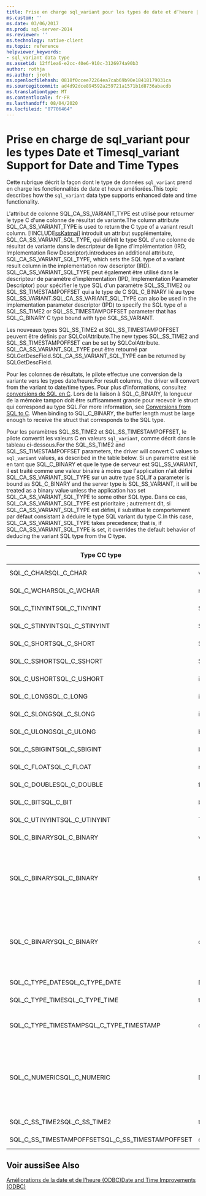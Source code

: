 ```yaml
---
title: Prise en charge sql_variant pour les types de date et d’heure | Microsoft Docs
ms.custom: ''
ms.date: 03/06/2017
ms.prod: sql-server-2014
ms.reviewer: ''
ms.technology: native-client
ms.topic: reference
helpviewer_keywords:
- sql_variant data type
ms.assetid: 12ff1ea6-e2cc-40e6-910c-3126974a90b3
author: rothja
ms.author: jroth
ms.openlocfilehash: 0818f0ccee72264ea7cab69b90e18418179031ca
ms.sourcegitcommit: ad4d92dce894592a259721a1571b1d8736abacdb
ms.translationtype: MT
ms.contentlocale: fr-FR
ms.lasthandoff: 08/04/2020
ms.locfileid: "87706464"
---
```

# <a name="sql_variant-support-for-date-and-time-types"></a><span data-ttu-id="e2f01-102">Prise en charge de sql_variant pour les types Date et Time</span><span class="sxs-lookup"><span data-stu-id="e2f01-102">sql_variant Support for Date and Time Types</span></span>
  <span data-ttu-id="e2f01-103">Cette rubrique décrit la façon dont le type de données `sql_variant` prend en charge les fonctionnalités de date et heure améliorées.</span><span class="sxs-lookup"><span data-stu-id="e2f01-103">This topic describes how the `sql_variant` data type supports enhanced date and time functionality.</span></span>  
  
 <span data-ttu-id="e2f01-104">L'attribut de colonne SQL_CA_SS_VARIANT_TYPE est utilisé pour retourner le type C d'une colonne de résultat de variante.</span><span class="sxs-lookup"><span data-stu-id="e2f01-104">The column attribute SQL_CA_SS_VARIANT_TYPE is used to return the C type of a variant result column.</span></span> [!INCLUDE[ssKatmai](../../includes/sskatmai-md.md)] <span data-ttu-id="e2f01-105">introduit un attribut supplémentaire, SQL_CA_SS_VARIANT_SQL_TYPE, qui définit le type SQL d'une colonne de résultat de variante dans le descripteur de ligne d'implémentation (IRD, Implementation Row Descriptor).</span><span class="sxs-lookup"><span data-stu-id="e2f01-105">introduces an additional attribute, SQL_CA_SS_VARIANT_SQL_TYPE, which sets the SQL type of a variant result column in the implementation row descriptor (IRD).</span></span> <span data-ttu-id="e2f01-106">SQL_CA_SS_VARIANT_SQL_TYPE peut également être utilisé dans le descripteur de paramètre d'implémentation (IPD, Implementation Parameter Descriptor) pour spécifier le type SQL d'un paramètre SQL_SS_TIME2 ou SQL_SS_TIMESTAMPOFFSET qui a le type de C SQL_C_BINARY lié au type SQL_SS_VARIANT.</span><span class="sxs-lookup"><span data-stu-id="e2f01-106">SQL_CA_SS_VARIANT_SQL_TYPE can also be used in the implementation parameter descriptor (IPD) to specify the SQL type of a SQL_SS_TIME2 or SQL_SS_TIMESTAMPOFFSET parameter that has SQL_C_BINARY C type bound with type SQL_SS_VARIANT.</span></span>  
  
 <span data-ttu-id="e2f01-107">Les nouveaux types SQL_SS_TIME2 et SQL_SS_TIMESTAMPOFFSET peuvent être définis par SQLColAttribute.</span><span class="sxs-lookup"><span data-stu-id="e2f01-107">The new types SQL_SS_TIME2 and SQL_SS_TIMESTAMPOFFSET can be set by SQLColAttribute.</span></span> <span data-ttu-id="e2f01-108">SQL_CA_SS_VARIANT_SQL_TYPE peut être retourné par SQLGetDescField.</span><span class="sxs-lookup"><span data-stu-id="e2f01-108">SQL_CA_SS_VARIANT_SQL_TYPE can be returned by SQLGetDescField.</span></span>  
  
 <span data-ttu-id="e2f01-109">Pour les colonnes de résultats, le pilote effectue une conversion de la variante vers les types date/heure.</span><span class="sxs-lookup"><span data-stu-id="e2f01-109">For result columns, the driver will convert from the variant to date/time types.</span></span> <span data-ttu-id="e2f01-110">Pour plus d’informations, consultez [conversions de SQL en C](datetime-data-type-conversions-from-sql-to-c.md). Lors de la liaison à SQL_C_BINARY, la longueur de la mémoire tampon doit être suffisamment grande pour recevoir le struct qui correspond au type SQL.</span><span class="sxs-lookup"><span data-stu-id="e2f01-110">For more information, see [Conversions from SQL to C](datetime-data-type-conversions-from-sql-to-c.md). When binding to SQL_C_BINARY, the buffer length must be large enough to receive the struct that corresponds to the SQL type.</span></span>  
  
 <span data-ttu-id="e2f01-111">Pour les paramètres SQL_SS_TIME2 et SQL_SS_TIMESTAMPOFFSET, le pilote convertit les valeurs C en valeurs `sql_variant`, comme décrit dans le tableau ci-dessous.</span><span class="sxs-lookup"><span data-stu-id="e2f01-111">For the SQL_SS_TIME2 and SQL_SS_TIMESTAMPOFFSET parameters, the driver will convert C values to `sql_variant` values, as described in the table below.</span></span> <span data-ttu-id="e2f01-112">Si un paramètre est lié en tant que SQL_C_BINARY et que le type de serveur est SQL_SS_VARIANT, il est traité comme une valeur binaire à moins que l'application n'ait défini SQL_CA_SS_VARIANT_SQL_TYPE sur un autre type SQL.</span><span class="sxs-lookup"><span data-stu-id="e2f01-112">If a parameter is bound as SQL_C_BINARY and the server type is SQL_SS_VARIANT, it will be treated as a binary value unless the application has set SQL_CA_SS_VARIANT_SQL_TYPE to some other SQL type.</span></span> <span data-ttu-id="e2f01-113">Dans ce cas, SQL_CA_SS_VARIANT_SQL_TYPE est prioritaire ; autrement dit, si SQL_CA_SS_VARIANT_SQL_TYPE est défini, il substitue le comportement par défaut consistant à déduire le type SQL variant du type C.</span><span class="sxs-lookup"><span data-stu-id="e2f01-113">In this case, SQL_CA_SS_VARIANT_SQL_TYPE takes precedence; that is, if SQL_CA_SS_VARIANT_SQL_TYPE is set, it overrides the default behavior of deducing the variant SQL type from the C type.</span></span>  
  
|<span data-ttu-id="e2f01-114">Type C</span><span class="sxs-lookup"><span data-stu-id="e2f01-114">C type</span></span>|<span data-ttu-id="e2f01-115">Type de serveur</span><span class="sxs-lookup"><span data-stu-id="e2f01-115">Server type</span></span>|<span data-ttu-id="e2f01-116">Commentaires</span><span class="sxs-lookup"><span data-stu-id="e2f01-116">Comments</span></span>|  
|------------|-----------------|--------------|  
|<span data-ttu-id="e2f01-117">SQL_C_CHAR</span><span class="sxs-lookup"><span data-stu-id="e2f01-117">SQL_C_CHAR</span></span>|<span data-ttu-id="e2f01-118">varchar</span><span class="sxs-lookup"><span data-stu-id="e2f01-118">varchar</span></span>|<span data-ttu-id="e2f01-119">SQL_CA_SS_VARIANT_SQL_TYPE est ignoré.</span><span class="sxs-lookup"><span data-stu-id="e2f01-119">SQL_CA_SS_VARIANT_SQL_TYPE is ignored.</span></span>|  
|<span data-ttu-id="e2f01-120">SQL_C_WCHAR</span><span class="sxs-lookup"><span data-stu-id="e2f01-120">SQL_C_WCHAR</span></span>|<span data-ttu-id="e2f01-121">nvarcar</span><span class="sxs-lookup"><span data-stu-id="e2f01-121">nvarcar</span></span>|<span data-ttu-id="e2f01-122">SQL_CA_SS_VARIANT_SQL_TYPE est ignoré.</span><span class="sxs-lookup"><span data-stu-id="e2f01-122">SQL_CA_SS_VARIANT_SQL_TYPE is ignored.</span></span>|  
|<span data-ttu-id="e2f01-123">SQL_C_TINYINT</span><span class="sxs-lookup"><span data-stu-id="e2f01-123">SQL_C_TINYINT</span></span>|<span data-ttu-id="e2f01-124">SMALLINT</span><span class="sxs-lookup"><span data-stu-id="e2f01-124">smallint</span></span>|<span data-ttu-id="e2f01-125">SQL_CA_SS_VARIANT_SQL_TYPE est ignoré.</span><span class="sxs-lookup"><span data-stu-id="e2f01-125">SQL_CA_SS_VARIANT_SQL_TYPE is ignored.</span></span>|  
|<span data-ttu-id="e2f01-126">SQL_C_STINYINT</span><span class="sxs-lookup"><span data-stu-id="e2f01-126">SQL_C_STINYINT</span></span>|<span data-ttu-id="e2f01-127">SMALLINT</span><span class="sxs-lookup"><span data-stu-id="e2f01-127">smallint</span></span>|<span data-ttu-id="e2f01-128">SQL_CA_SS_VARIANT_SQL_TYPE est ignoré.</span><span class="sxs-lookup"><span data-stu-id="e2f01-128">SQL_CA_SS_VARIANT_SQL_TYPE is ignored.</span></span>|  
|<span data-ttu-id="e2f01-129">SQL_C_SHORT</span><span class="sxs-lookup"><span data-stu-id="e2f01-129">SQL_C_SHORT</span></span>|<span data-ttu-id="e2f01-130">SMALLINT</span><span class="sxs-lookup"><span data-stu-id="e2f01-130">smallint</span></span>|<span data-ttu-id="e2f01-131">SQL_CA_SS_VARIANT_SQL_TYPE est ignoré.</span><span class="sxs-lookup"><span data-stu-id="e2f01-131">SQL_CA_SS_VARIANT_SQL_TYPE is ignored.</span></span>|  
|<span data-ttu-id="e2f01-132">SQL_C_SSHORT</span><span class="sxs-lookup"><span data-stu-id="e2f01-132">SQL_C_SSHORT</span></span>|<span data-ttu-id="e2f01-133">SMALLINT</span><span class="sxs-lookup"><span data-stu-id="e2f01-133">smallint</span></span>|<span data-ttu-id="e2f01-134">SQL_CA_SS_VARIANT_SQL_TYPE est ignoré.</span><span class="sxs-lookup"><span data-stu-id="e2f01-134">SQL_CA_SS_VARIANT_SQL_TYPE is ignored.</span></span>|  
|<span data-ttu-id="e2f01-135">SQL_C_USHORT</span><span class="sxs-lookup"><span data-stu-id="e2f01-135">SQL_C_USHORT</span></span>|<span data-ttu-id="e2f01-136">int</span><span class="sxs-lookup"><span data-stu-id="e2f01-136">int</span></span>|<span data-ttu-id="e2f01-137">SQL_CA_SS_VARIANT_SQL_TYPE est ignoré.</span><span class="sxs-lookup"><span data-stu-id="e2f01-137">SQL_CA_SS_VARIANT_SQL_TYPE is ignored.</span></span>|  
|<span data-ttu-id="e2f01-138">SQL_C_LONG</span><span class="sxs-lookup"><span data-stu-id="e2f01-138">SQL_C_LONG</span></span>|<span data-ttu-id="e2f01-139">int</span><span class="sxs-lookup"><span data-stu-id="e2f01-139">int</span></span>|<span data-ttu-id="e2f01-140">SQL_CA_SS_VARIANT_SQL_TYPE est ignoré.</span><span class="sxs-lookup"><span data-stu-id="e2f01-140">SQL_CA_SS_VARIANT_SQL_TYPE is ignored.</span></span>|  
|<span data-ttu-id="e2f01-141">SQL_C_SLONG</span><span class="sxs-lookup"><span data-stu-id="e2f01-141">SQL_C_SLONG</span></span>|<span data-ttu-id="e2f01-142">int</span><span class="sxs-lookup"><span data-stu-id="e2f01-142">int</span></span>|<span data-ttu-id="e2f01-143">SQL_CA_SS_VARIANT_SQL_TYPE est ignoré.</span><span class="sxs-lookup"><span data-stu-id="e2f01-143">SQL_CA_SS_VARIANT_SQL_TYPE is ignored.</span></span>|  
|<span data-ttu-id="e2f01-144">SQL_C_ULONG</span><span class="sxs-lookup"><span data-stu-id="e2f01-144">SQL_C_ULONG</span></span>|<span data-ttu-id="e2f01-145">bigint</span><span class="sxs-lookup"><span data-stu-id="e2f01-145">bigint</span></span>|<span data-ttu-id="e2f01-146">SQL_CA_SS_VARIANT_SQL_TYPE est ignoré.</span><span class="sxs-lookup"><span data-stu-id="e2f01-146">SQL_CA_SS_VARIANT_SQL_TYPE is ignored.</span></span>|  
|<span data-ttu-id="e2f01-147">SQL_C_SBIGINT</span><span class="sxs-lookup"><span data-stu-id="e2f01-147">SQL_C_SBIGINT</span></span>|<span data-ttu-id="e2f01-148">bigint</span><span class="sxs-lookup"><span data-stu-id="e2f01-148">bigint</span></span>|<span data-ttu-id="e2f01-149">SQL_CA_SS_VARIANT_SQL_TYPE est ignoré.</span><span class="sxs-lookup"><span data-stu-id="e2f01-149">SQL_CA_SS_VARIANT_SQL_TYPE is ignored.</span></span>|  
|<span data-ttu-id="e2f01-150">SQL_C_FLOAT</span><span class="sxs-lookup"><span data-stu-id="e2f01-150">SQL_C_FLOAT</span></span>|<span data-ttu-id="e2f01-151">real</span><span class="sxs-lookup"><span data-stu-id="e2f01-151">real</span></span>|<span data-ttu-id="e2f01-152">SQL_CA_SS_VARIANT_SQL_TYPE est ignoré.</span><span class="sxs-lookup"><span data-stu-id="e2f01-152">SQL_CA_SS_VARIANT_SQL_TYPE is ignored.</span></span>|  
|<span data-ttu-id="e2f01-153">SQL_C_DOUBLE</span><span class="sxs-lookup"><span data-stu-id="e2f01-153">SQL_C_DOUBLE</span></span>|<span data-ttu-id="e2f01-154">float</span><span class="sxs-lookup"><span data-stu-id="e2f01-154">float</span></span>|<span data-ttu-id="e2f01-155">SQL_CA_SS_VARIANT_SQL_TYPE est ignoré.</span><span class="sxs-lookup"><span data-stu-id="e2f01-155">SQL_CA_SS_VARIANT_SQL_TYPE is ignored.</span></span>|  
|<span data-ttu-id="e2f01-156">SQL_C_BIT</span><span class="sxs-lookup"><span data-stu-id="e2f01-156">SQL_C_BIT</span></span>|<span data-ttu-id="e2f01-157">bit</span><span class="sxs-lookup"><span data-stu-id="e2f01-157">bit</span></span>|<span data-ttu-id="e2f01-158">SQL_CA_SS_VARIANT_SQL_TYPE est ignoré.</span><span class="sxs-lookup"><span data-stu-id="e2f01-158">SQL_CA_SS_VARIANT_SQL_TYPE is ignored.</span></span>|  
|<span data-ttu-id="e2f01-159">SQL_C_UTINYINT</span><span class="sxs-lookup"><span data-stu-id="e2f01-159">SQL_C_UTINYINT</span></span>|<span data-ttu-id="e2f01-160">TINYINT</span><span class="sxs-lookup"><span data-stu-id="e2f01-160">tinyint</span></span>|<span data-ttu-id="e2f01-161">SQL_CA_SS_VARIANT_SQL_TYPE est ignoré.</span><span class="sxs-lookup"><span data-stu-id="e2f01-161">SQL_CA_SS_VARIANT_SQL_TYPE is ignored.</span></span>|  
|<span data-ttu-id="e2f01-162">SQL_C_BINARY</span><span class="sxs-lookup"><span data-stu-id="e2f01-162">SQL_C_BINARY</span></span>|<span data-ttu-id="e2f01-163">varbinary</span><span class="sxs-lookup"><span data-stu-id="e2f01-163">varbinary</span></span>|<span data-ttu-id="e2f01-164">SQL_CA_SS_VARIANT_SQL_TYPE n'est pas défini.</span><span class="sxs-lookup"><span data-stu-id="e2f01-164">SQL_CA_SS_VARIANT_SQL_TYPE is not set.</span></span>|  
|<span data-ttu-id="e2f01-165">SQL_C_BINARY</span><span class="sxs-lookup"><span data-stu-id="e2f01-165">SQL_C_BINARY</span></span>|<span data-ttu-id="e2f01-166">time</span><span class="sxs-lookup"><span data-stu-id="e2f01-166">time</span></span>|<span data-ttu-id="e2f01-167">SQL_CA_SS_VARIANT_SQL_TYPE = SQL_SS_TIME2</span><span class="sxs-lookup"><span data-stu-id="e2f01-167">SQL_CA_SS_VARIANT_SQL_TYPE = SQL_SS_TIME2</span></span><br /><br /> <span data-ttu-id="e2f01-168">L’échelle est définie sur SQL_DESC_PRECISION (le paramètre *DecimalDigits* de `SQLBindParameter` ).</span><span class="sxs-lookup"><span data-stu-id="e2f01-168">Scale is set to SQL_DESC_PRECISION (the *DecimalDigits* parameter of `SQLBindParameter`).</span></span>|  
|<span data-ttu-id="e2f01-169">SQL_C_BINARY</span><span class="sxs-lookup"><span data-stu-id="e2f01-169">SQL_C_BINARY</span></span>|<span data-ttu-id="e2f01-170">datetimeoffset</span><span class="sxs-lookup"><span data-stu-id="e2f01-170">datetimeoffset</span></span>|<span data-ttu-id="e2f01-171">SQL_CA_SS_VARIANT_SQL_TYPE = SQL_SS_TIMESTAMPOFFSET</span><span class="sxs-lookup"><span data-stu-id="e2f01-171">SQL_CA_SS_VARIANT_SQL_TYPE = SQL_SS_TIMESTAMPOFFSET</span></span><br /><br /> <span data-ttu-id="e2f01-172">L’échelle est définie sur SQL_DESC_PRECISION (le paramètre *DecimalDigits* de `SQLBindParameter` ).</span><span class="sxs-lookup"><span data-stu-id="e2f01-172">Scale is set to SQL_DESC_PRECISION (the *DecimalDigits* parameter of `SQLBindParameter`).</span></span>|  
|<span data-ttu-id="e2f01-173">SQL_C_TYPE_DATE</span><span class="sxs-lookup"><span data-stu-id="e2f01-173">SQL_C_TYPE_DATE</span></span>|<span data-ttu-id="e2f01-174">Date</span><span class="sxs-lookup"><span data-stu-id="e2f01-174">date</span></span>|<span data-ttu-id="e2f01-175">SQL_CA_SS_VARIANT_SQL_TYPE est ignoré.</span><span class="sxs-lookup"><span data-stu-id="e2f01-175">SQL_CA_SS_VARIANT_SQL_TYPE is ignored.</span></span>|  
|<span data-ttu-id="e2f01-176">SQL_C_TYPE_TIME</span><span class="sxs-lookup"><span data-stu-id="e2f01-176">SQL_C_TYPE_TIME</span></span>|<span data-ttu-id="e2f01-177">time(0)</span><span class="sxs-lookup"><span data-stu-id="e2f01-177">time(0)</span></span>|<span data-ttu-id="e2f01-178">SQL_CA_SS_VARIANT_SQL_TYPE est ignoré.</span><span class="sxs-lookup"><span data-stu-id="e2f01-178">SQL_CA_SS_VARIANT_SQL_TYPE is ignored.</span></span>|  
|<span data-ttu-id="e2f01-179">SQL_C_TYPE_TIMESTAMP</span><span class="sxs-lookup"><span data-stu-id="e2f01-179">SQL_C_TYPE_TIMESTAMP</span></span>|<span data-ttu-id="e2f01-180">datetime2</span><span class="sxs-lookup"><span data-stu-id="e2f01-180">datetime2</span></span>|<span data-ttu-id="e2f01-181">L’échelle est définie sur SQL_DESC_PRECISION (le paramètre *DecimalDigits* de `SQLBindParameter` ).</span><span class="sxs-lookup"><span data-stu-id="e2f01-181">Scale is set to SQL_DESC_PRECISION (the *DecimalDigits* parameter of `SQLBindParameter`).</span></span>|  
|<span data-ttu-id="e2f01-182">SQL_C_NUMERIC</span><span class="sxs-lookup"><span data-stu-id="e2f01-182">SQL_C_NUMERIC</span></span>|<span data-ttu-id="e2f01-183">Décimal</span><span class="sxs-lookup"><span data-stu-id="e2f01-183">decimal</span></span>|<span data-ttu-id="e2f01-184">La précision est définie sur SQL_DESC_PRECISION (le paramètre *columnr* de `SQLBindParameter` ).</span><span class="sxs-lookup"><span data-stu-id="e2f01-184">Precision is set to SQL_DESC_PRECISION (the *ColumnSize* parameter of `SQLBindParameter`).</span></span><br /><br /> <span data-ttu-id="e2f01-185">Mise à l’échelle définie sur SQL_DESC_SCALE (paramètre *DecimalDigits* de SQLBindParameter).</span><span class="sxs-lookup"><span data-stu-id="e2f01-185">Scale set to SQL_DESC_SCALE (the *DecimalDigits* parameter of SQLBindParameter).</span></span>|  
|<span data-ttu-id="e2f01-186">SQL_C_SS_TIME2</span><span class="sxs-lookup"><span data-stu-id="e2f01-186">SQL_C_SS_TIME2</span></span>|<span data-ttu-id="e2f01-187">time</span><span class="sxs-lookup"><span data-stu-id="e2f01-187">time</span></span>|<span data-ttu-id="e2f01-188">SQL_CA_SS_VARIANT_SQL_TYPE est ignoré</span><span class="sxs-lookup"><span data-stu-id="e2f01-188">SQL_CA_SS_VARIANT_SQL_TYPE is ignored</span></span>|  
|<span data-ttu-id="e2f01-189">SQL_C_SS_TIMESTAMPOFFSET</span><span class="sxs-lookup"><span data-stu-id="e2f01-189">SQL_C_SS_TIMESTAMPOFFSET</span></span>|<span data-ttu-id="e2f01-190">datetimeoffset</span><span class="sxs-lookup"><span data-stu-id="e2f01-190">datetimeoffset</span></span>|<span data-ttu-id="e2f01-191">SQL_CA_SS_VARIANT_SQL_TYPE est ignoré</span><span class="sxs-lookup"><span data-stu-id="e2f01-191">SQL_CA_SS_VARIANT_SQL_TYPE is ignored</span></span>|  
  
## <a name="see-also"></a><span data-ttu-id="e2f01-192">Voir aussi</span><span class="sxs-lookup"><span data-stu-id="e2f01-192">See Also</span></span>  
 [<span data-ttu-id="e2f01-193">Améliorations de la date et de l’heure &#40;ODBC&#41;</span><span class="sxs-lookup"><span data-stu-id="e2f01-193">Date and Time Improvements &#40;ODBC&#41;</span></span>](date-and-time-improvements-odbc.md)  
  
  
